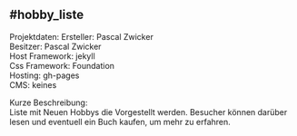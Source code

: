 #hobby_liste
---
Projektdaten:
  Ersteller: Pascal Zwicker  
  Besitzer: Pascal Zwicker  
  Host Framework: jekyll  
  Css Framework: Foundation  
  Hosting: gh-pages  
  CMS: keines  

Kurze Beschreibung:  
  Liste mit Neuen Hobbys die Vorgestellt werden.
  Besucher können darüber lesen und eventuell
  ein Buch kaufen, um mehr zu erfahren.
